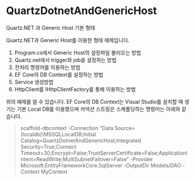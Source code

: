 # QuartzDotnetAndGenericHost
Quartz.NET 과 Generic Host 기본 형태

Quartz.NET과 Generic Host를 이용한 형태 예제입니다.

1. Program.cs에서 Generic Host의 설정파일 불러오는 방법
2. Quartz.net에서 trigger와 job을 설정하는 방법
3. 전처리 명령어를 이용하는 방법
4. EF Core의 DB Context를 설정하는 방법
5. Service 생성방법
6. HttpClient를 IHttpClientFactory를 통해 이용하는 방법

위의 예제를 알 수 있습니다.
EF Core의 DB Context는 Visual Studio를 설치할 때 생기는 기본 Local DB를 이용했으며 커넥션 스트링은 스케폴딩하는 명령어는 아래와 같습니다.

> scaffold-dbcontext -Connection "Data Source=(localdb)\MSSQLLocalDB;Initial Catalog=QuartzDotnetAndGenericHost;Integrated Security=True;Connect Timeout=30;Encrypt=False;TrustServerCertificate=False;ApplicationIntent=ReadWrite;MultiSubnetFailover=False" -Provider Microsoft.EntityFrameworkCore.SqlServer -OutputDir Models/DAO -Context MyContext
